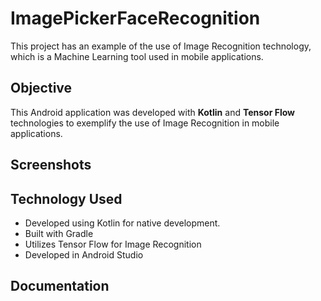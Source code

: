 # ImagePickerFaceRecognition
This project has an example of the use of Image Recognition technology, which is a Machine Learning tool used in mobile applications.

## Objective
This Android application was developed with <b>Kotlin</b> and <b>Tensor Flow</b> technologies to exemplify the use of Image Recognition in mobile applications.

## Screenshots


## Technology Used
- Developed using Kotlin for native development.
- Built with Gradle
- Utilizes Tensor Flow for Image Recognition
- Developed in Android Studio


## Documentation
